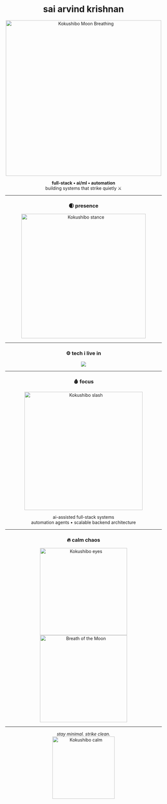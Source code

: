 <h1 align="center">sai arvind krishnan</h1>

<p align="center">
  <img src="https://media.tenor.com/aHdMloVwU5oAAAAC/kokushibo-moon-breathing.gif" width="500" alt="Kokushibo Moon Breathing">
</p>

<p align="center">
  <b>full-stack • ai/ml • automation</b><br/>
  building systems that strike quietly ⚔️
</p>

---

<h3 align="center">🌒 presence</h3>

<p align="center">
  <img src="https://media.tenor.com/Yo2Y8u-m3RoAAAAC/kokushibo-demon-slayer.gif" width="400" alt="Kokushibo stance">
</p>

---

<h3 align="center">⚙️ tech i live in</h3>

<p align="center">
  <img src="https://skillicons.dev/icons?i=js,ts,python,react,nodejs,express,fastapi,mongodb,postgresql,docker,gcp,cloudflare&perline=6" />
</p>

---

<h3 align="center">🩸 focus</h3>

<p align="center">
  <img src="https://media.tenor.com/3txz5uO2iIMAAAAC/kokushibo-slice.gif" width="380" alt="Kokushibo slash">
</p>

<p align="center">
  ai-assisted full-stack systems<br/>
  automation agents • scalable backend architecture
</p>

---

<h3 align="center">🔥 calm chaos</h3>

<p align="center">
  <img src="https://media.tenor.com/G-ExlbD6FjgAAAAC/kokushibo-eyes.gif" width="280" alt="Kokushibo eyes">
  <img src="https://media.tenor.com/jDdXoEluK3oAAAAC/kokushibo-breath-of-the-moon.gif" width="280" alt="Breath of the Moon">
</p>

---

<p align="center">
  <i>stay minimal. strike clean.</i><br/>
  <img src="https://media.tenor.com/w46Uufq7mTgAAAAC/kokushibo-kimetsu.gif" width="200" alt="Kokushibo calm">
</p>
